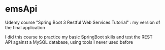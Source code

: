 # emsApi
Udemy course "Spring Boot 3 Restful Web Services Tutorial" : my version of the final application

I did this course to practice my basic SpringBoot skills and test the REST API against a MySQL database, using tools I never used before